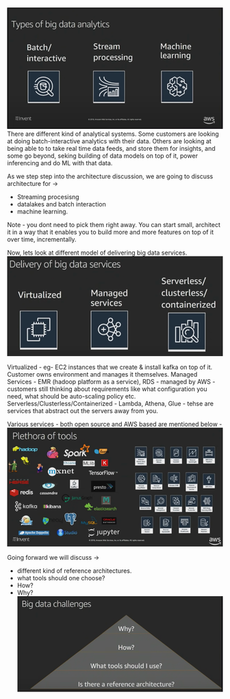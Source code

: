 ![img.png](images/img.png) <br>
There are different kind of analytical systems.
Some customers are looking at doing batch-interactive analytics with their data.
Others are looking at being able to to take real time data feeds, and store them for insights, and some go beyond, seking building of data models on top of it, power inferencing and do ML with that data.

As we step step into the architecture discussion, we are going to discuss architecture for ->
- Streaming procesisng
- datalakes and batch interaction
- machine learning.

Note - you dont need to pick them right away. You can start small, architect it in a way that it enables you to build more and more features on top of it over time, incrementally.

Now, lets look at different model of delivering big data services.
![img.png](img.png)

Virtualized - eg- EC2 instances that we create & install kafka on top of it. Customer owns environment and manages it themselves.
Managed Services - EMR (hadoop platform as a service), RDS - managed by AWS - customers still thinking about requirements like what configuration you need, what should be auto-scaling policy etc.
Serverless/Clusterless/Containerized - Lambda, Athena, Glue - tehse are services that abstract out the servers away from you.

Various services - both open source and AWS based are mentioned below -
![img_1.png](img_1.png)

Going forward we will discuss ->
* different kind of reference architectures.
* what tools should one choose?
* How?
* Why?
![img_2.png](img_2.png)